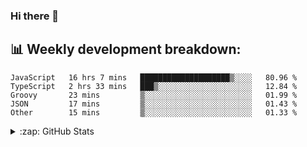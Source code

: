 ### Hi there 👋


<h2>📊 Weekly development breakdown: </h2>
<!--START_SECTION:waka-->

```text
JavaScript   16 hrs 7 mins   ████████████████████▒░░░░   80.96 %
TypeScript   2 hrs 33 mins   ███▒░░░░░░░░░░░░░░░░░░░░░   12.84 %
Groovy       23 mins         ▒░░░░░░░░░░░░░░░░░░░░░░░░   01.99 %
JSON         17 mins         ▒░░░░░░░░░░░░░░░░░░░░░░░░   01.43 %
Other        15 mins         ▒░░░░░░░░░░░░░░░░░░░░░░░░   01.33 %
```

<!--END_SECTION:waka-->

<details>
  <summary>:zap: GitHub Stats</summary>

  <img align="left" alt="bumothekid's GitHub Stats" src="https://github-readme-stats.vercel.app/api?username=bumothekid&count_private=true&show_icons=true&hide_border=false&title_color=ff652f&icon_color=FFE400&bg_color=09131B&text_color=ffffff&border_color=0c1a25"/>

</details>

<!--![Metrics](https://github.com/bumothekid/bumothekid/blob/main/github-metrics.svg)-->
<!--
![Metrics](https://github-readme-stats.vercel.app/api?username=bumothekid&show_icons=true&hide_border=true&bg_color=000000&title_color=fff&text_color=6a6a6a&icon_color=79ff97)
![Metrics](https://metrics.lecoq.io/bumothekid?template=classic&followup=1&isocalendar=1&languages=1&isocalendar.duration=half-year&config.timezone=Europe%2FBerlin)
**BumoGaming/BumoGaming** is a ✨ _special_ ✨ repository because its `README.md` (this file) appears on your GitHub profile.
Here are some ideas to get you started:

- 🔭 I’m currently working on ...
- 🌱 I’m currently learning ...
- 👯 I’m looking to collaborate on ...
- 🤔 I’m looking for help with ...
- 💬 Ask me about ...
- 📫 How to reach me: ...
- 😄 Pronouns: ...
- ⚡ Fun fact: ...
-->
